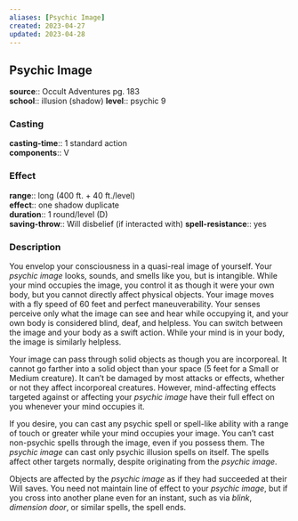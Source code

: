 ```yaml
---
aliases: [Psychic Image]
created: 2023-04-27
updated: 2023-04-28
---
```


## Psychic Image

**source**:: Occult Adventures pg. 183  
**school**:: illusion (shadow)
**level**:: psychic 9

### Casting

**casting-time**:: 1 standard action  
**components**:: V

### Effect

**range**:: long (400 ft. + 40 ft./level)  
**effect**:: one shadow duplicate  
**duration**:: 1 round/level (D)  
**saving-throw**:: Will disbelief (if interacted with)
**spell-resistance**:: yes

### Description

You envelop your consciousness in a quasi-real image of yourself. Your *psychic image* looks, sounds, and smells like you, but is intangible. While your mind occupies the image, you control it as though it were your own body, but you cannot directly affect physical objects. Your image moves with a fly speed of 60 feet and perfect maneuverability. Your senses perceive only what the image can see and hear while occupying it, and your own body is considered blind, deaf, and helpless. You can switch between the image and your body as a swift action. While your mind is in your body, the image is similarly helpless.  
  
Your image can pass through solid objects as though you are incorporeal. It cannot go farther into a solid object than your space (5 feet for a Small or Medium creature). It can’t be damaged by most attacks or effects, whether or not they affect incorporeal creatures. However, mind-affecting effects targeted against or affecting your *psychic image* have their full effect on you whenever your mind occupies it.  
  
If you desire, you can cast any psychic spell or spell-like ability with a range of touch or greater while your mind occupies your image. You can’t cast non-psychic spells through the image, even if you possess them. The *psychic image* can cast only psychic illusion spells on itself. The spells affect other targets normally, despite originating from the *psychic image*.  
  
Objects are affected by the *psychic image* as if they had succeeded at their Will saves. You need not maintain line of effect to your *psychic image*, but if you cross into another plane even for an instant, such as via *blink*, *dimension door*, or similar spells, the spell ends.
